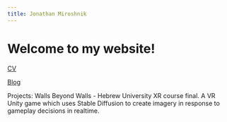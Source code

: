 ```yaml
---
title: Jonathan Miroshnik
--- 
```


# Welcome to my website!

[CV](https://jonathanmiroshnik.github.io/JonathanMiroshnikResume.pdf)

[Blog](blog.md)

Projects:
Walls Beyond Walls - Hebrew University XR course final. A VR Unity game which uses Stable Diffusion to create imagery in response to gameplay decisions in realtime.
